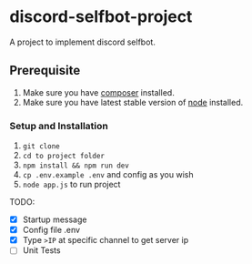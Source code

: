 # discord-selfbot-project
A project to implement discord selfbot.


## Prerequisite

1. Make sure you have [composer](https://getcomposer.org/download/) installed.
2. Make sure you have latest stable version of [node](https://nodejs.org/en/download/) installed.

### Setup and Installation

1. `git clone`
2. `cd to project folder`
3. `npm install && npm run dev`
4. `cp .env.example .env` and config as you wish
5. `node app.js` to run project

TODO:

- [x] Startup message
- [x] Config file .env
- [x] Type `>IP` at specific channel to get server ip
- [ ] Unit Tests
